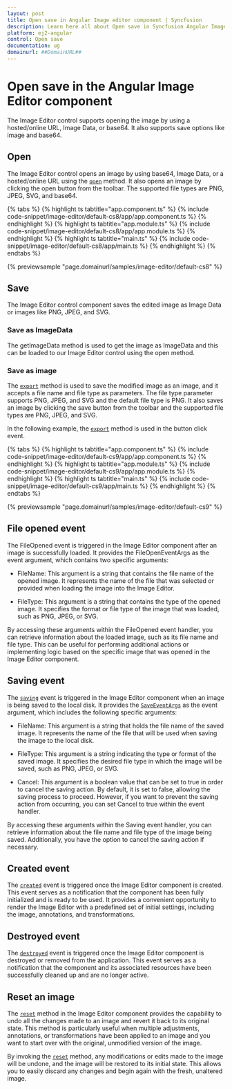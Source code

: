 ```yaml
---
layout: post
title: Open save in Angular Image editor component | Syncfusion
description: Learn here all about Open save in Syncfusion Angular Image editor component of Syncfusion Essential JS 2 and more.
platform: ej2-angular
control: Open save 
documentation: ug
domainurl: ##DomainURL##
---
```


# Open save in the Angular Image Editor component

The Image Editor control supports opening the image by using a hosted/online URL, Image Data, or base64. It also supports save options like image and base64.

## Open

The Image Editor control opens an image by using base64, Image Data, or a hosted/online URL using the [`open`](https://ej2.syncfusion.com/angular/documentation/api/image-editor/#open) method. It also opens an image by clicking the open button from the toolbar. The supported file types are PNG, JPEG, SVG, and base64.

{% tabs %}
{% highlight ts tabtitle="app.component.ts" %}
{% include code-snippet/image-editor/default-cs8/app/app.component.ts %}
{% endhighlight %}
{% highlight ts tabtitle="app.module.ts" %}
{% include code-snippet/image-editor/default-cs8/app/app.module.ts %}
{% endhighlight %}
{% highlight ts tabtitle="main.ts" %}
{% include code-snippet/image-editor/default-cs8/app/main.ts %}
{% endhighlight %}
{% endtabs %}
  
{% previewsample "page.domainurl/samples/image-editor/default-cs8" %}

## Save

The Image Editor control component saves the edited image as Image Data or images like PNG, JPEG, and SVG.

### Save as ImageData

The getImageData method is used to get the image as ImageData and this can be loaded to our Image Editor control using the open method.

### Save as image

The [`export`](https://ej2.syncfusion.com/angular/documentation/api/image-editor/#export) method is used to save the modified image as an image, and it accepts a file name and file type as parameters. The file type parameter supports PNG, JPEG, and SVG and the default file type is PNG. It also saves an image by clicking the save button from the toolbar and the supported file types are PNG, JPEG, and SVG.

In the following example, the [`export`](https://ej2.syncfusion.com/angular/documentation/api/image-editor/#export) method is used in the button click event.

{% tabs %}
{% highlight ts tabtitle="app.component.ts" %}
{% include code-snippet/image-editor/default-cs9/app/app.component.ts %}
{% endhighlight %}
{% highlight ts tabtitle="app.module.ts" %}
{% include code-snippet/image-editor/default-cs9/app/app.module.ts %}
{% endhighlight %}
{% highlight ts tabtitle="main.ts" %}
{% include code-snippet/image-editor/default-cs9/app/main.ts %}
{% endhighlight %}
{% endtabs %}
  
{% previewsample "page.domainurl/samples/image-editor/default-cs9" %}

## File opened event 

The FileOpened event is triggered in the Image Editor component after an image is successfully loaded. It provides the FileOpenEventArgs as the event argument, which contains two specific arguments: 

* FileName: This argument is a string that contains the file name of the opened image. It represents the name of the file that was selected or provided when loading the image into the Image Editor. 

* FileType: This argument is a string that contains the type of the opened image. It specifies the format or file type of the image that was loaded, such as PNG, JPEG, or SVG. 

By accessing these arguments within the FileOpened event handler, you can retrieve information about the loaded image, such as its file name and file type. This can be useful for performing additional actions or implementing logic based on the specific image that was opened in the Image Editor component.

## Saving event 

The [`saving`](https://helpej2.syncfusion.com/angular/documentation/api/image-editor/#saving) event is triggered in the Image Editor component when an image is being saved to the local disk. It provides the [`SaveEventArgs`](https://ej2.syncfusion.com/angular/documentation/api/image-editor/saveEventArgs/) as the event argument, which includes the following specific arguments: 

* FileName: This argument is a string that holds the file name of the saved image. It represents the name of the file that will be used when saving the image to the local disk. 

* FileType: This argument is a string indicating the type or format of the saved image. It specifies the desired file type in which the image will be saved, such as PNG, JPEG, or SVG. 

* Cancel: This argument is a boolean value that can be set to true in order to cancel the saving action. By default, it is set to false, allowing the saving process to proceed. However, if you want to prevent the saving action from occurring, you can set Cancel to true within the event handler. 

By accessing these arguments within the Saving event handler, you can retrieve information about the file name and file type of the image being saved. Additionally, you have the option to cancel the saving action if necessary.

## Created event 

The [`created`](https://helpej2.syncfusion.com/angular/documentation/api/image-editor/#created) event is triggered once the Image Editor component is created. This event serves as a notification that the component has been fully initialized and is ready to be used. It provides a convenient opportunity to render the Image Editor with a predefined set of initial settings, including the image, annotations, and transformations. 

## Destroyed event 

The [`destroyed`](https://helpej2.syncfusion.com/angular/documentation/api/image-editor/#destroyed) event is triggered once the Image Editor component is destroyed or removed from the application. This event serves as a notification that the component and its associated resources have been successfully cleaned up and are no longer active. 


## Reset an image 

The [`reset`](https://helpej2.syncfusion.com/angular/documentation/api/image-editor/#reset) method in the Image Editor component provides the capability to undo all the changes made to an image and revert it back to its original state. This method is particularly useful when multiple adjustments, annotations, or transformations have been applied to an image and you want to start over with the original, unmodified version of the image. 

By invoking the [`reset`](https://helpej2.syncfusion.com/angular/documentation/api/image-editor/#reset) method, any modifications or edits made to the image will be undone, and the image will be restored to its initial state. This allows you to easily discard any changes and begin again with the fresh, unaltered image. 
